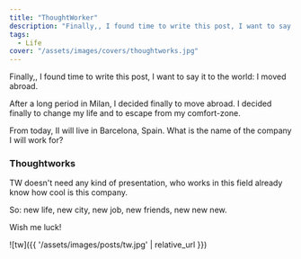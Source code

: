 ```yaml
---
title: "ThoughtWorker"
description: "Finally,, I found time to write this post, I want to say it to the world: I moved abroad."
tags:
  - Life
cover: "/assets/images/covers/thoughtworks.jpg"
---
```


Finally,, I found time to write this post, I want to say it to the world: I moved abroad.

After a long period in Milan, I decided finally to move abroad. I decided finally to change my life and to escape from my comfort-zone.

From today, II will live in Barcelona, Spain. What is the name of the company I will work for?

### Thoughtworks

TW doesn't need any kind of presentation, who works in this field already know how cool is this company.

So: new life, new city, new job, new friends, new new new.

Wish me luck!

![tw]({{ '/assets/images/posts/tw.jpg' | relative_url }})
